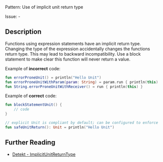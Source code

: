 Pattern: Use of implicit unit return type

Issue: -

## Description

Functions using expression statements have an implicit return type.
Changing the type of the expression accidentally changes the functions return type.
This may lead to backward incompatibility.
Use a block statement to make clear this function will never return a value.

Example of **incorrect** code:

```kotlin
fun errorProneUnit() = println("Hello Unit")
fun errorProneUnitWithParam(param: String) = param.run { println(this) }
fun String.errorProneUnitWithReceiver() = run { println(this) }
```

Example of **correct** code:

```kotlin
fun blockStatementUnit() {
    // code
}

// explicit Unit is compliant by default; can be configured to enforce block statement
fun safeUnitReturn(): Unit = println("Hello Unit")
```

## Further Reading

* [Detekt - ImplicitUnitReturnType](https://detekt.dev/potential-bugs.html#implicitunitreturntype)
